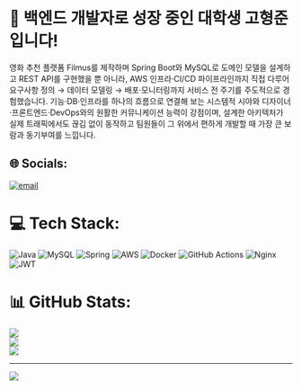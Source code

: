 # 💫 백엔드 개발자로 성장 중인 대학생 고형준입니다!
영화 추천 플랫폼 Filmus를 제작하며 Spring Boot와 MySQL로 도메인 모델을 설계하고 REST API를 구현했을 뿐 아니라, 
AWS 인프라·CI/CD 파이프라인까지 직접 다루어 요구사항 정의 → 데이터 모델링 → 배포·모니터링까지 서비스 전 주기를 주도적으로 경험했습니다. 
기능·DB·인프라를 하나의 흐름으로 연결해 보는 시스템적 시야와 디자이너·프론트엔드·DevOps와의 원활한 커뮤니케이션 능력이 강점이며, 
설계한 아키텍처가 실제 트래픽에서도 끊김 없이 동작하고 팀원들이 그 위에서 편하게 개발할 때 가장 큰 보람과 동기부여를 느낍니다.


## 🌐 Socials:
[![email](https://img.shields.io/badge/Email-D14836?logo=gmail&logoColor=white)](mailto:taco9590@gmail.com) 

# 💻 Tech Stack:
![Java](https://img.shields.io/badge/java-%23ED8B00.svg?style=for-the-badge&logo=openjdk&logoColor=white) ![MySQL](https://img.shields.io/badge/mysql-4479A1.svg?style=for-the-badge&logo=mysql&logoColor=white) ![Spring](https://img.shields.io/badge/spring-%236DB33F.svg?style=for-the-badge&logo=spring&logoColor=white) ![AWS](https://img.shields.io/badge/AWS-%23FF9900.svg?style=for-the-badge&logo=amazon-aws&logoColor=white) ![Docker](https://img.shields.io/badge/docker-%230db7ed.svg?style=for-the-badge&logo=docker&logoColor=white) ![GitHub Actions](https://img.shields.io/badge/github%20actions-%232671E5.svg?style=for-the-badge&logo=githubactions&logoColor=white) ![Nginx](https://img.shields.io/badge/nginx-%23009639.svg?style=for-the-badge&logo=nginx&logoColor=white) ![JWT](https://img.shields.io/badge/JWT-black?style=for-the-badge&logo=JSON%20web%20tokens)
# 📊 GitHub Stats:
![](https://github-readme-stats.vercel.app/api?username=taco-recipe&theme=default_repocard&hide_border=false&include_all_commits=false&count_private=false)<br/>
![](https://nirzak-streak-stats.vercel.app/?user=taco-recipe&theme=default_repocard&hide_border=false)<br/>
![](https://github-readme-stats.vercel.app/api/top-langs/?username=taco-recipe&theme=default_repocard&hide_border=false&include_all_commits=false&count_private=false&layout=compact)

---
[![](https://visitcount.itsvg.in/api?id=taco-recipe&icon=0&color=0)](https://visitcount.itsvg.in)

<!-- Proudly created with GPRM ( https://gprm.itsvg.in ) -->
